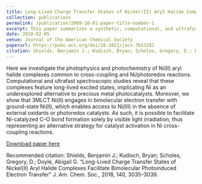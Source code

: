 ```yaml
---
title: Long-Lived Charge Transfer States of Nickel(II) Aryl Halide Complexes Facilitate Bimolecular Photoinduced Electron Transfer
collection: publications
permalink: /publication/2009-10-01-paper-title-number-1
excerpt: This paper summarizes a synthetic, computational, and ultrafast spectroscopyic study of Ni(II) complexes common to cross-coupling and Ni/photoredox reactions. Computational and ultrafast spectroscopic studies reveal that these complexes feature long-lived excited states, implicating Ni as an underexplored alternative to precious metal photocatalysts.
date: 2018-02-05
venue: Journal of the American Chemical Society
paperurl: https://pubs.acs.org/doi/10.1021/jacs.7b13281
citation: Shields, Benjamin J.; Kudisch, Bryan; Scholes, Gregory, D.; Doyle, Abigail G. “Long-Lived Charge Transfer States of Nickel(II) Aryl Halide Complexes Facilitate Bimolecular Photoinduced Electron Transfer” *J. Am. Chem. Soc.*, **2018**, *140*, 3035–3039.
---
```

Here we investigate the photophysics and photochemistry of Ni(II) aryl halide complexes common to cross-coupling and Ni/photoredox reactions. Computational and ultrafast spectroscopic studies reveal that these complexes feature long-lived excited states, implicating Ni as an underexplored alternative to precious metal photocatalysts. Moreover, we show that 3MLCT Ni(II) engages in bimolecular electron transfer with ground-state Ni(II), which enables access to Ni(III) in the absence of external oxidants or photoredox catalysts. As such, it is possible to facilitate Ni-catalyzed C–O bond formation solely by visible light irradiation, thus representing an alternative strategy for catalyst activation in Ni cross-coupling reactions.

[Download paper here](http://academicpages.github.io/files/paper1.pdf)

Recommended citation: Shields, Benjamin J.; Kudisch, Bryan; Scholes, Gregory, D.; Doyle, Abigail G. “Long-Lived Charge Transfer States of Nickel(II) Aryl Halide Complexes Facilitate Bimolecular Photoinduced Electron Transfer” J. Am. Chem. Soc., 2018, 140, 3035–3039.
